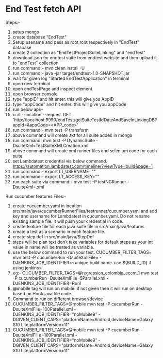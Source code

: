 # End Test fetch API

Steps:-
1. setup mongo
2. create database "EndTest"
3. Setup usename and pass as root,root respectively in "EndTest" database 
4. create 2 collection as "EndTestProjectSuiteLinking" and "endTest"
5. download json for endtest suite from endtest website and then upload it to "endTest" collection
6. run command:- mvn clean install -U 
7. run command:-  java -jar target/endtest-1.0-SNAPSHOT.jar
8. wait for given log "Started EndTestApplication" in terminal
9. open new terminal
10. open endTestPage and inspect element.
11. open browser console
12. type "appID" and hit enter. this will give you AppID
13. type "appCode" and hit enter. this will give you appCode
14. run below api:- 
15. curl --location --request GET 'http://localhost:9990/endTest/getSuiteTestIdDateAndSaveInLinkingDB?appId=<appID>&appCode=<APP_code>'
16. run command:- mvn test -P transform
17. above command will create .txt for all suite added in mongo
18. run command: mvn test -P DynamicSuite -DsuiteXml=TestSuiteXMLCreation.xml
19. above command will create xml runner files and selenium code for each suite.
20. set Lambdatest credential via below command. https://automation.lambdatest.com/timeline/?viewType=build&page=1
21. run command:- export LT_USERNAME="<lambdatest Automation username>"
22. run command:- export LT_ACCESS_KEY="<lambdatest Automation key>"
23. run each suite via command:-  mvn test -P testNGRunner -DsuiteXml=<suitename>.xml


Run cucumber features Files:-

1. create cucucmber.yaml in location src/main/java/cucumberRunnerFiles/testrunner/cucumber.yaml and add key and username for Lambdatest in cucumber.yaml. Do not rename existing sample file. it will push your credential in code.
2. create feature file for each java suite file in src/main/java/features
3. create a test as a scenario in each feature file.
4. create step def in src/main/java/StepDef
5. steps will be plan text don't take variables for default steps as your int value in name will be treated as variable.
6. use the below command to run your test. CUCUMBER_FILTER_TAGS=<Tag> mvn test -P cucumberRun  -DsuiteXmlFile=<parallel count xml> -DJENKINS_JOB_IDENTIFIER=<unique build name. use ${BUILD_ID} if using jenkins>
7. eg:- CUCUMBER_FILTER_TAGS=@regression_colombia_ecom_1 mvn test -P cucumberRun  -DsuiteXmlFile=5Parallel.xml -DJENKINS_JOB_IDENTIFIER=Run1
8. @mobile tag will run on mobile. if not given then it will run on desktop based on Hook.java file code.
9. Command to run on different browser/device 
10. CUCUMBER_FILTER_TAGS=@mobile mvn test -P cucumberRun  -DsuiteXmlFile=100Parallel.xml -DJENKINS_JOB_IDENTIFIER="noMobile9" -DGIVEN_CLIENT_CAPS="platformName=Android,deviceName=Galaxy S10 Lite,platformVersion=11"
11. CUCUMBER_FILTER_TAGS=@mobile mvn test -P cucumberRun  -DsuiteXmlFil
    e=100Parallel.xml -DJENKINS_JOB_IDENTIFIER="noMobile9" -DGIVEN_CLIENT_CAPS="platformName=Android,deviceName=Galaxy S10 Lite,platformVersion=11"



